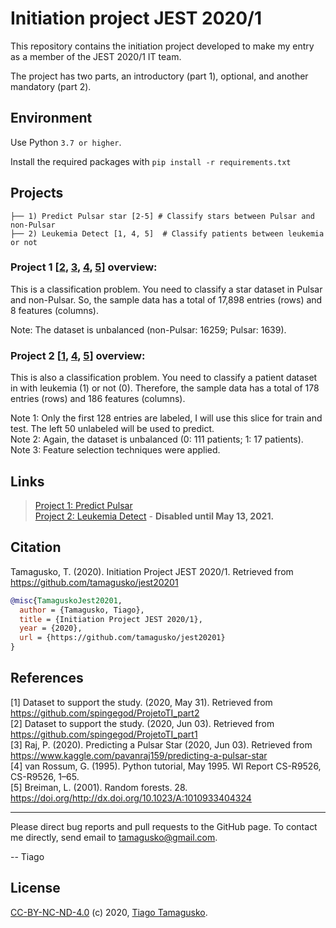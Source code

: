# Initiation project JEST 2020/1

This repository contains the initiation project developed to make my entry as a member of the JEST 2020/1 IT team.

The project has two parts, an introductory (part 1), optional, and another mandatory (part 2).

## Environment

Use Python `3.7 or higher`.

Install the required packages with `pip install -r requirements.txt`

## Projects
    
    ├── 1) Predict Pulsar star [2-5] # Classify stars between Pulsar and non-Pulsar
    ├── 2) Leukemia Detect [1, 4, 5]  # Classify patients between leukemia or not  

### Project 1 [[2](#2), [3](#3), [4](#4), [5](#5)] overview:

This is a classification problem. You need to classify a star dataset in Pulsar and non-Pulsar. So, the sample data has a total of 17,898 entries (rows) and 8 features (columns).  

Note: The dataset is unbalanced (non-Pulsar: 16259; Pulsar: 1639).

### Project 2 [[1](#1), [4](#4), [5](#5)] overview:

This is also a classification problem. You need to classify a patient dataset in with leukemia (1) or not (0). Therefore, the sample data has a total of 178  entries (rows) and 186 features (columns).  

Note 1: Only the first 128 entries are labeled, I will use this slice for train and test. The left 50 unlabeled will be used to predict.  
Note 2: Again, the dataset is unbalanced (0: 111 patients; 1: 17 patients).  
Note 3: Feature selection techniques were applied.

## Links
    
> [Project 1: Predict Pulsar](/predictPulsar.ipynb)  
> [Project 2: Leukemia Detect](/leukemiaDetect.ipynb) - **Disabled until May 13, 2021.**
> 
## Citation

Tamagusko, T. (2020). Initiation Project JEST 2020/1. Retrieved from https://github.com/tamagusko/jest20201

```bibtex
@misc{TamaguskoJest20201,
  author = {Tamagusko, Tiago},
  title = {Initiation Project JEST 2020/1},
  year = {2020},
  url = {https://github.com/tamagusko/jest20201}
}
```

## References

<a id="1">[1]</a> 
Dataset to support the study. (2020, May 31). 
Retrieved from https://github.com/spingegod/ProjetoTI_part2  
<a id="2">[2]</a> 
Dataset to support the study. (2020, Jun 03). 
Retrieved from https://github.com/spingegod/ProjetoTI_part1  
<a id="3">[3]</a> 
Raj, P. (2020). 
Predicting a Pulsar Star (2020, Jun 03). 
Retrieved from https://www.kaggle.com/pavanraj159/predicting-a-pulsar-star  
<a id="4">[4]</a> 
van Rossum, G. (1995). 
Python tutorial, May 1995. 
WI Report CS-R9526, CS-R9526, 1–65.  
<a id="5">[5]</a> 
Breiman, L. (2001). 
Random forests. 28. 
https://doi.org/http://dx.doi.org/10.1023/A:1010933404324 

----

Please direct bug reports and pull requests to the GitHub page. To contact me directly, send email to tamagusko@gmail.com.

-- Tiago

## License

[CC-BY-NC-ND-4.0](LICENSE) (c) 2020, [Tiago Tamagusko](https://tamagusko.github.io/).
